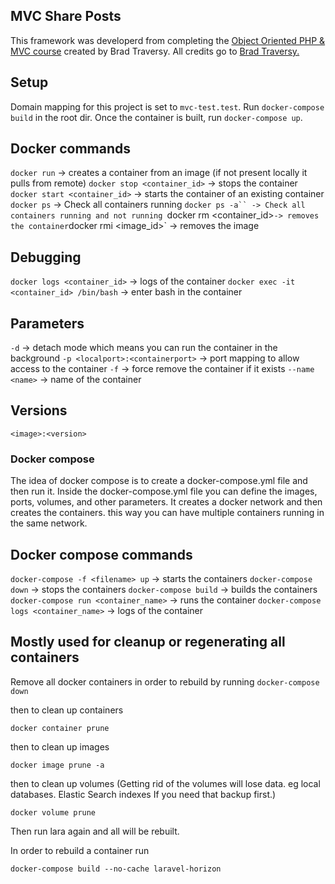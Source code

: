 ## MVC Share Posts
This framework was developerd from completing the [Object Oriented PHP & MVC course](https://www.udemy.com/course/object-oriented-php-mvc/) created by Brad Traversy.
All credits go to [Brad Traversy.](https://www.youtube.com/user/TechGuyWeb)

## Setup
Domain mapping for this project is set to `mvc-test.test`.
Run `docker-compose build` in the root dir. Once the container is built, run `docker-compose up`.

## Docker commands

`docker run` -> creates a container from an image (if not present locally it pulls from remote)
`docker stop <container_id>` -> stops the container
`docker start <container_id>` -> starts the container of an existing container
`docker ps` -> Check all containers running
`docker ps -a`` -> Check all containers running and not running
`docker rm <container_id>` -> removes the container
`docker rmi <image_id>` -> removes the image

## Debugging

`docker logs <container_id>` -> logs of the container
`docker exec -it <container_id> /bin/bash` -> enter bash in the container
<!-- You can replace container_id with custom names... -->

## Parameters

`-d` -> detach mode which means you can run the container in the background
`-p <localport>:<containerport>` -> port mapping to allow access to the container
`-f` -> force remove the container if it exists
`--name <name>` -> name of the container

## Versions

```<image>:<version>```

### Docker compose

The idea of docker compose is to create a docker-compose.yml file and then run it.
Inside the docker-compose.yml file you can define the images, ports, volumes, and other parameters.
It creates a docker network and then creates the containers. this way you can have multiple containers running in the same network.

## Docker compose commands

`docker-compose -f <filename> up` -> starts the containers
`docker-compose down` -> stops the containers
`docker-compose build` -> builds the containers
`docker-compose run <container_name>` -> runs the container
`docker-compose logs <container_name>` -> logs of the container

## Mostly used for cleanup or regenerating all containers

Remove all docker containers in order to rebuild by running
`docker-compose down`

then to clean up containers

`docker container prune`

then to clean up images

`docker image prune -a`

then to clean up volumes (Getting rid of the volumes will lose data. eg local databases. Elastic Search indexes If you need that backup first.)

`docker volume prune`

Then run lara again and all will be rebuilt.

In order to rebuild a container run

`docker-compose build --no-cache laravel-horizon`